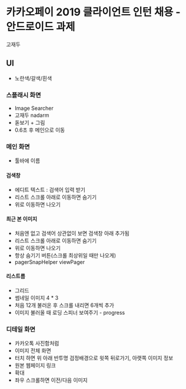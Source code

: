 # 카카오페이 2019 클라이언트 인턴 채용 - 안드로이드 과제

고재두

## UI
- 노란색/갈색/흰색

### 스플래시 화면
- Image Searcher 
- 고재두 nadarm 
- 돋보기 + 그림
- 0.6초 후 메인으로 이동

### 메인 화면
- 툴바에 이름

#### 검색창
- 에디트 텍스트 : 검색어 입력 받기
- 리스트 스크롤 아래로 이동하면 숨기기
- 위로 이동하면 나오기

#### 최근 본 이미지
- 처음엔 없고 검색어 상관없이 보면 검색창 아래 추가됨
- 리스트 스크롤 아래로 이동하면 숨기기
- 위로 이동하면 나오기
- 항상 숨기기 버튼(스크롤 최상위일 때만 나오게)
- pagerSnapHelper viewPager

#### 리스트름
- 그리드
- 썸네일 이미지 4 * 3
- 처음 12개 불러온 후 스크롤 내리면 6개씩 추가
- 이미지 불러올 때 로딩 스피너 보여주기 - progress
 
### 디테일 화면
- 카카오톡 사진함처럼
- 이미지 전체 화면
- 터치 하면 위 아래 반투명 검정배경으로 윗쪽 뒤로가기, 아랫쪽 이미지 정보
- 원본 웹페이지 링크
- 확대
- 좌우 스크롤하면 이전/다음 이미지
